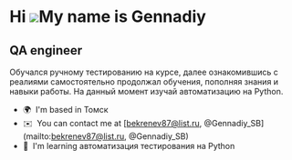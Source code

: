 Hi ![](https://user-images.githubusercontent.com/18350557/176309783-0785949b-9127-417c-8b55-ab5a4333674e.gif)My name is Gennadiy
================================================================================================================================

QA engineer
-----------

Обучался ручному тестированию на курсе, далее ознакомившись с реалиями самостоятельно продолжал обучения, пополняя знания и навыки работы. На данный момент изучай автоматизацию на Python.

* 🌍  I'm based in Томск
* ✉️  You can contact me at [bekrenev87@list.ru, @Gennadiy\_SB](mailto:bekrenev87@list.ru, @Gennadiy_SB)
* 🧠  I'm learning автоматизация тестирования на Python
